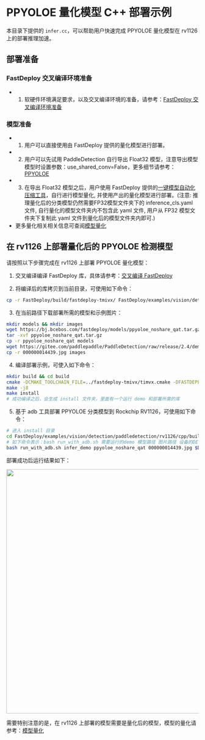 # PPYOLOE 量化模型 C++ 部署示例

本目录下提供的 `infer.cc`，可以帮助用户快速完成 PPYOLOE 量化模型在 rv1126 上的部署推理加速。

## 部署准备
### FastDeploy 交叉编译环境准备
- 1. 软硬件环境满足要求，以及交叉编译环境的准备，请参考：[FastDeploy 交叉编译环境准备](../../../../../../docs/cn/build_and_install/rv1126.md#交叉编译环境搭建)  

### 模型准备
- 1. 用户可以直接使用由 FastDeploy 提供的量化模型进行部署。
- 2. 用户可以先试用 PaddleDetection 自行导出 Float32 模型，注意导出模型模型时设置参数：use_shared_conv=False，更多细节请参考：[PPYOLOE](https://github.com/PaddlePaddle/PaddleDetection/tree/release/2.4/configs/ppyoloe)
- 3. 在导出 Float32 模型之后，用户使用 FastDeploy 提供的[一键模型自动化压缩工具](../../../../../../tools/auto_compression/)，自行进行模型量化, 并使用产出的量化模型进行部署。(注意: 推理量化后的分类模型仍然需要FP32模型文件夹下的 inference_cls.yaml 文件, 自行量化的模型文件夹内不包含此 yaml 文件, 用户从 FP32 模型文件夹下复制此 yaml 文件到量化后的模型文件夹内即可.)
- 更多量化相关相关信息可查阅[模型量化](../../quantize/README.md)

## 在 rv1126 上部署量化后的 PPYOLOE 检测模型
请按照以下步骤完成在 rv1126 上部署 PPYOLOE 量化模型：
1. 交叉编译编译 FastDeploy 库，具体请参考：[交叉编译 FastDeploy](../../../../../../docs/cn/build_and_install/rv1126.md#基于-paddlelite-的-fastdeploy-交叉编译库编译)

2. 将编译后的库拷贝到当前目录，可使用如下命令：
```bash
cp -r FastDeploy/build/fastdeploy-tmivx/ FastDeploy/examples/vision/detection/yolov5/rv1126/cpp
```

3. 在当前路径下载部署所需的模型和示例图片：
```bash
mkdir models && mkdir images
wget https://bj.bcebos.com/fastdeploy/models/ppyoloe_noshare_qat.tar.gz
tar -xvf ppyoloe_noshare_qat.tar.gz
cp -r ppyoloe_noshare_qat models
wget https://gitee.com/paddlepaddle/PaddleDetection/raw/release/2.4/demo/000000014439.jpg
cp -r 000000014439.jpg images
```

4. 编译部署示例，可使入如下命令：
```bash
mkdir build && cd build
cmake -DCMAKE_TOOLCHAIN_FILE=../fastdeploy-tmivx/timvx.cmake -DFASTDEPLOY_INSTALL_DIR=fastdeploy-tmivx ..
make -j8
make install
# 成功编译之后，会生成 install 文件夹，里面有一个运行 demo 和部署所需的库
```

5. 基于 adb 工具部署 PPYOLOE 分类模型到 Rockchip RV1126，可使用如下命令：
```bash
# 进入 install 目录
cd FastDeploy/examples/vision/detection/paddledetection/rv1126/cpp/build/install/
# 如下命令表示：bash run_with_adb.sh 需要运行的demo 模型路径 图片路径 设备的DEVICE_ID
bash run_with_adb.sh infer_demo ppyoloe_noshare_qat 000000014439.jpg $DEVICE_ID
```

部署成功后运行结果如下：

<img width="640" src="https://user-images.githubusercontent.com/30516196/203708564-43c49485-9b48-4eb2-8fe7-0fa517979fff.png">

需要特别注意的是，在 rv1126 上部署的模型需要是量化后的模型，模型的量化请参考：[模型量化](../../../../../../docs/cn/quantize.md)
